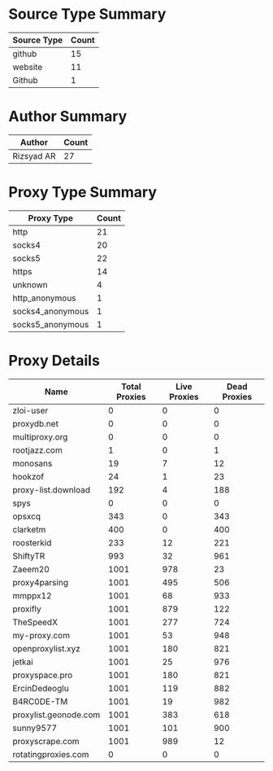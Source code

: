 # Source Type Summary

| Source Type | Count |
|-------------|-------|
| github | 15 |
| website | 11 |
| Github | 1 |


# Author Summary

| Author | Count |
|--------|-------|
| Rizsyad AR | 27 |


# Proxy Type Summary

| Proxy Type | Count |
|------------|-------|
| http | 21 |
| socks4 | 20 |
| socks5 | 22 |
| https | 14 |
| unknown | 4 |
| http_anonymous | 1 |
| socks4_anonymous | 1 |
| socks5_anonymous | 1 |


# Proxy Details

| Name | Total Proxies | Live Proxies | Dead Proxies |
|------|---------------|--------------|---------------|
| zloi-user | 0 | 0 | 0 |
| proxydb.net | 0 | 0 | 0 |
| multiproxy.org | 0 | 0 | 0 |
| rootjazz.com | 1 | 0 | 1 |
| monosans | 19 | 7 | 12 |
| hookzof | 24 | 1 | 23 |
| proxy-list.download | 192 | 4 | 188 |
| spys | 0 | 0 | 0 |
| opsxcq | 343 | 0 | 343 |
| clarketm | 400 | 0 | 400 |
| roosterkid | 233 | 12 | 221 |
| ShiftyTR | 993 | 32 | 961 |
| Zaeem20 | 1001 | 978 | 23 |
| proxy4parsing | 1001 | 495 | 506 |
| mmppx12 | 1001 | 68 | 933 |
| proxifly | 1001 | 879 | 122 |
| TheSpeedX | 1001 | 277 | 724 |
| my-proxy.com | 1001 | 53 | 948 |
| openproxylist.xyz | 1001 | 180 | 821 |
| jetkai | 1001 | 25 | 976 |
| proxyspace.pro | 1001 | 180 | 821 |
| ErcinDedeoglu | 1001 | 119 | 882 |
| B4RC0DE-TM | 1001 | 19 | 982 |
| proxylist.geonode.com | 1001 | 383 | 618 |
| sunny9577 | 1001 | 101 | 900 |
| proxyscrape.com | 1001 | 989 | 12 |
| rotatingproxies.com | 0 | 0 | 0 |

